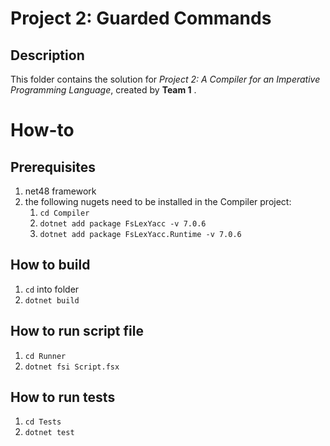 # Project 2: Guarded Commands
## Description
This folder contains the solution for *Project 2: A Compiler for an Imperative Programming Language*, created by **Team 1** .

# How-to
## Prerequisites 
1. net48 framework
2. the following nugets need to be installed in the Compiler project:
   1. `cd Compiler`
   2. `dotnet add package FsLexYacc -v 7.0.6`
   3. `dotnet add package FsLexYacc.Runtime -v 7.0.6`
   
## How to build
1. `cd` into folder
2. `dotnet build`
   
## How to run script file
1. `cd Runner`
2. `dotnet fsi Script.fsx`

## How to run tests
1. `cd Tests`
2. `dotnet test`
